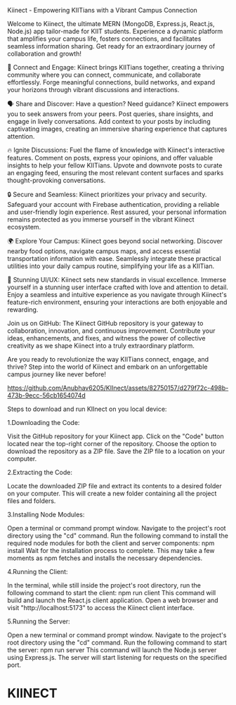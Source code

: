 Kiinect - Empowering KIITians with a Vibrant Campus Connection

Welcome to Kiinect, the ultimate MERN (MongoDB, Express.js, React.js, Node.js) app tailor-made for KIIT students. Experience a dynamic platform that amplifies your campus life, fosters connections, and facilitates seamless information sharing. Get ready for an extraordinary journey of collaboration and growth!

🌟 Connect and Engage: Kiinect brings KIITians together, creating a thriving community where you can connect, communicate, and collaborate effortlessly. Forge meaningful connections, build networks, and expand your horizons through vibrant discussions and interactions.

🗣️ Share and Discover: Have a question? Need guidance? Kiinect empowers you to seek answers from your peers. Post queries, share insights, and engage in lively conversations. Add context to your posts by including captivating images, creating an immersive sharing experience that captures attention.

🔥 Ignite Discussions: Fuel the flame of knowledge with Kiinect's interactive features. Comment on posts, express your opinions, and offer valuable insights to help your fellow KIITians. Upvote and downvote posts to curate an engaging feed, ensuring the most relevant content surfaces and sparks thought-provoking conversations.

🔒 Secure and Seamless: Kiinect prioritizes your privacy and security. Safeguard your account with Firebase authentication, providing a reliable and user-friendly login experience. Rest assured, your personal information remains protected as you immerse yourself in the vibrant Kiinect ecosystem.

🌍 Explore Your Campus: Kiinect goes beyond social networking. Discover nearby food options, navigate campus maps, and access essential transportation information with ease. Seamlessly integrate these practical utilities into your daily campus routine, simplifying your life as a KIITian.

🎨 Stunning UI/UX: Kiinect sets new standards in visual excellence. Immerse yourself in a stunning user interface crafted with love and attention to detail. Enjoy a seamless and intuitive experience as you navigate through Kiinect's feature-rich environment, ensuring your interactions are both enjoyable and rewarding.

Join us on GitHub: The Kiinect GitHub repository is your gateway to collaboration, innovation, and continuous improvement. Contribute your ideas, enhancements, and fixes, and witness the power of collective creativity as we shape Kiinect into a truly extraordinary platform.

Are you ready to revolutionize the way KIITians connect, engage, and thrive? Step into the world of Kiinect and embark on an unforgettable campus journey like never before!

https://github.com/Anubhav6205/KIInect/assets/82750157/d279f72c-498b-473b-9ecc-56cb1654074d


Steps to download and run KIInect on you local device:

1.Downloading the Code:

Visit the GitHub repository for your Kiinect app.
Click on the "Code" button located near the top-right corner of the repository.
Choose the option to download the repository as a ZIP file.
Save the ZIP file to a location on your computer.

2.Extracting the Code:

Locate the downloaded ZIP file and extract its contents to a desired folder on your computer.
This will create a new folder containing all the project files and folders.

3.Installing Node Modules:

Open a terminal or command prompt window.
Navigate to the project's root directory using the "cd" command.
Run the following command to install the required node modules for both the client and server components: npm install
Wait for the installation process to complete. This may take a few moments as npm fetches and installs the necessary dependencies.

4.Running the Client:

In the terminal, while still inside the project's root directory, run the following command to start the client: npm run client
This command will build and launch the React.js client application.
Open a web browser and visit "http://localhost:5173" to access the Kiinect client interface.

5.Running the Server:

Open a new terminal or command prompt window.
Navigate to the project's root directory using the "cd" command.
Run the following command to start the server: npm run server
This command will launch the Node.js server using Express.js.
The server will start listening for requests on the specified port.






# KIINECT
